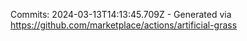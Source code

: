 Commits: 2024-03-13T14:13:45.709Z - Generated via https://github.com/marketplace/actions/artificial-grass
<br>
